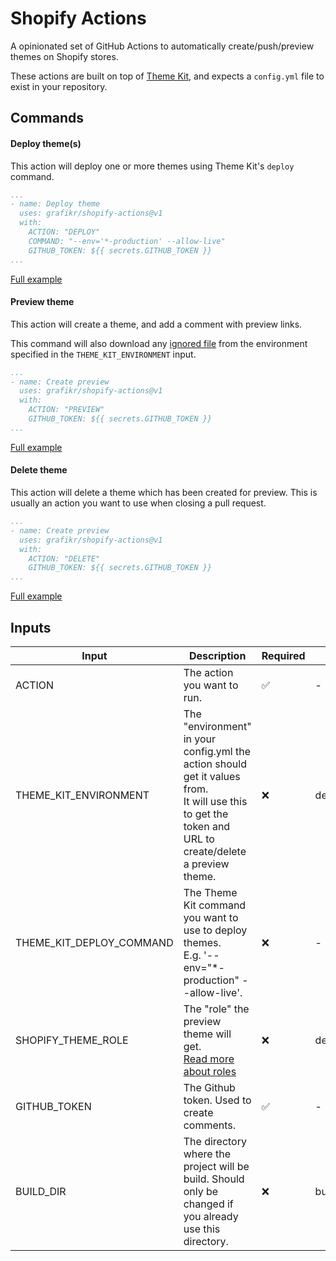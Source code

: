 # Shopify Actions

A opinionated set of GitHub Actions to automatically create/push/preview themes on Shopify stores.

These actions are built on top of [Theme Kit](https://shopify.dev/themes/tools/theme-kit), and expects a `config.yml` file to exist in your repository.

## Commands
#### Deploy theme(s)
This action will deploy one or more themes using Theme Kit's `deploy` command.

```yaml
...
- name: Deploy theme
  uses: grafikr/shopify-actions@v1
  with:
    ACTION: "DEPLOY"
    COMMAND: "--env='*-production' --allow-live"
    GITHUB_TOKEN: ${{ secrets.GITHUB_TOKEN }}
...
```

[Full example](./examples/deploy.yml)

#### Preview theme
This action will create a theme, and add a comment with preview links.

This command will also download any [ignored file](https://shopify.dev/themes/tools/theme-kit/configuration-reference#ignore-patterns]) from the environment specified in the `THEME_KIT_ENVIRONMENT` input.

```yaml
...
- name: Create preview
  uses: grafikr/shopify-actions@v1
  with:
    ACTION: "PREVIEW"
    GITHUB_TOKEN: ${{ secrets.GITHUB_TOKEN }}
...
```

[Full example](./examples/preview.yml)

#### Delete theme
This action will delete a theme which has been created for preview. This is usually an action you want to use when closing a pull request.

```yaml
...
- name: Create preview
  uses: grafikr/shopify-actions@v1
  with:
    ACTION: "DELETE"
    GITHUB_TOKEN: ${{ secrets.GITHUB_TOKEN }}
...
```

[Full example](./examples/delete.yml)

## Inputs
| Input                    | Description                                                                                                                                                | Required           | Default     |
|--------------------------|------------------------------------------------------------------------------------------------------------------------------------------------------------|--------------------|-------------|
| ACTION                   | The action you want to run.                                                                                                                                | :white_check_mark: | -           |
| THEME_KIT_ENVIRONMENT    | The "environment" in your config.yml the action should get it values from.<br/>It will use this to get the token and URL to create/delete a preview theme. | :x:                | development |
| THEME_KIT_DEPLOY_COMMAND | The Theme Kit command you want to use to deploy themes.<br/>E.g. '--env="*-production" --allow-live'.                                                      | :x:                | -           |
| SHOPIFY_THEME_ROLE       | The "role" the preview theme will get.<br/>[Read more about roles](https://shopify.dev/api/admin-rest/2021-10/resources/theme#resource-object)             | :x:                | development |
| GITHUB_TOKEN             | The Github token. Used to create comments.                                                                                                                 | :white_check_mark: | -           |
| BUILD_DIR                | The directory where the project will be build. Should only be changed if you already use this directory.                                                   | :x:                | build       |

